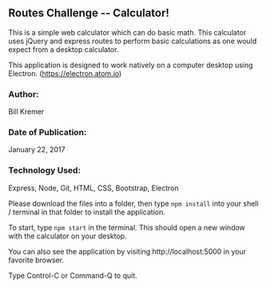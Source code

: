 ## Routes Challenge -- Calculator!

This is a simple web calculator which can do basic math.  This calculator uses jQuery and express routes to perform basic calculations as one would expect from a desktop calculator.

This application is designed to work natively on a computer desktop using Electron. (<https://electron.atom.io>)





### Author:
Bill Kremer

### Date of Publication:
January 22, 2017

### Technology Used:

Express, Node, Git, HTML, CSS, Bootstrap, Electron

Please download the files into a folder, then type ```npm install``` into your shell / terminal in that folder to install the application.

To start, type ```npm start``` in the terminal.  This should open a new window with the calculator on your desktop.


You can also see the application by visiting http://localhost:5000 in your favorite browser.

Type Control-C or Command-Q to quit.
